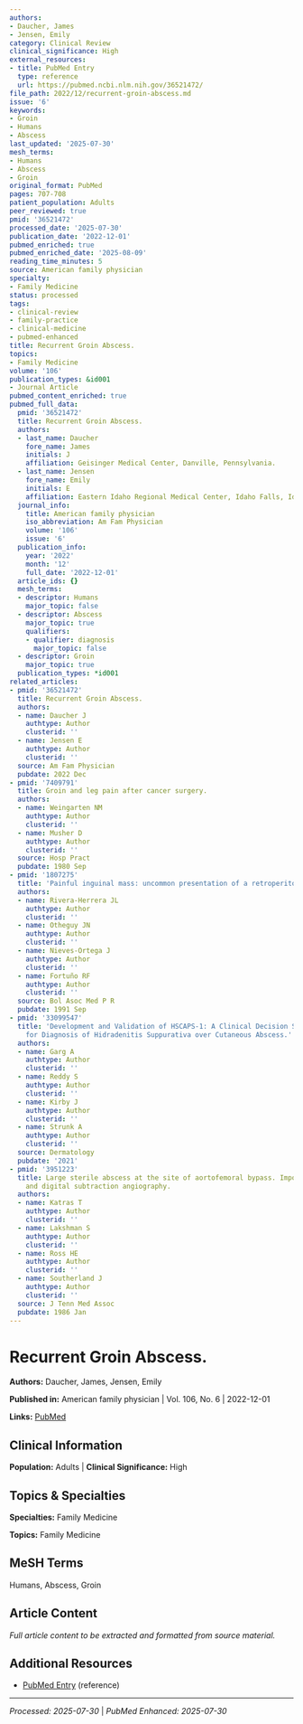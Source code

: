 ```yaml
---
authors:
- Daucher, James
- Jensen, Emily
category: Clinical Review
clinical_significance: High
external_resources:
- title: PubMed Entry
  type: reference
  url: https://pubmed.ncbi.nlm.nih.gov/36521472/
file_path: 2022/12/recurrent-groin-abscess.md
issue: '6'
keywords:
- Groin
- Humans
- Abscess
last_updated: '2025-07-30'
mesh_terms:
- Humans
- Abscess
- Groin
original_format: PubMed
pages: 707-708
patient_population: Adults
peer_reviewed: true
pmid: '36521472'
processed_date: '2025-07-30'
publication_date: '2022-12-01'
pubmed_enriched: true
pubmed_enriched_date: '2025-08-09'
reading_time_minutes: 5
source: American family physician
specialty:
- Family Medicine
status: processed
tags:
- clinical-review
- family-practice
- clinical-medicine
- pubmed-enhanced
title: Recurrent Groin Abscess.
topics:
- Family Medicine
volume: '106'
publication_types: &id001
- Journal Article
pubmed_content_enriched: true
pubmed_full_data:
  pmid: '36521472'
  title: Recurrent Groin Abscess.
  authors:
  - last_name: Daucher
    fore_name: James
    initials: J
    affiliation: Geisinger Medical Center, Danville, Pennsylvania.
  - last_name: Jensen
    fore_name: Emily
    initials: E
    affiliation: Eastern Idaho Regional Medical Center, Idaho Falls, Idaho.
  journal_info:
    title: American family physician
    iso_abbreviation: Am Fam Physician
    volume: '106'
    issue: '6'
  publication_info:
    year: '2022'
    month: '12'
    full_date: '2022-12-01'
  article_ids: {}
  mesh_terms:
  - descriptor: Humans
    major_topic: false
  - descriptor: Abscess
    major_topic: true
    qualifiers:
    - qualifier: diagnosis
      major_topic: false
  - descriptor: Groin
    major_topic: true
  publication_types: *id001
related_articles:
- pmid: '36521472'
  title: Recurrent Groin Abscess.
  authors:
  - name: Daucher J
    authtype: Author
    clusterid: ''
  - name: Jensen E
    authtype: Author
    clusterid: ''
  source: Am Fam Physician
  pubdate: 2022 Dec
- pmid: '7409791'
  title: Groin and leg pain after cancer surgery.
  authors:
  - name: Weingarten NM
    authtype: Author
    clusterid: ''
  - name: Musher D
    authtype: Author
    clusterid: ''
  source: Hosp Pract
  pubdate: 1980 Sep
- pmid: '1807275'
  title: 'Painful inguinal mass: uncommon presentation of a retroperitoneal abscess.'
  authors:
  - name: Rivera-Herrera JL
    authtype: Author
    clusterid: ''
  - name: Otheguy JN
    authtype: Author
    clusterid: ''
  - name: Nieves-Ortega J
    authtype: Author
    clusterid: ''
  - name: Fortuño RF
    authtype: Author
    clusterid: ''
  source: Bol Asoc Med P R
  pubdate: 1991 Sep
- pmid: '33099547'
  title: 'Development and Validation of HSCAPS-1: A Clinical Decision Support Tool
    for Diagnosis of Hidradenitis Suppurativa over Cutaneous Abscess.'
  authors:
  - name: Garg A
    authtype: Author
    clusterid: ''
  - name: Reddy S
    authtype: Author
    clusterid: ''
  - name: Kirby J
    authtype: Author
    clusterid: ''
  - name: Strunk A
    authtype: Author
    clusterid: ''
  source: Dermatology
  pubdate: '2021'
- pmid: '3951223'
  title: Large sterile abscess at the site of aortofemoral bypass. Importance of ultrasound
    and digital subtraction angiography.
  authors:
  - name: Katras T
    authtype: Author
    clusterid: ''
  - name: Lakshman S
    authtype: Author
    clusterid: ''
  - name: Ross HE
    authtype: Author
    clusterid: ''
  - name: Southerland J
    authtype: Author
    clusterid: ''
  source: J Tenn Med Assoc
  pubdate: 1986 Jan
---
```


# Recurrent Groin Abscess.

**Authors:** Daucher, James, Jensen, Emily

**Published in:** American family physician | Vol. 106, No. 6 | 2022-12-01

**Links:** [PubMed](https://pubmed.ncbi.nlm.nih.gov/36521472/)

## Clinical Information

**Population:** Adults | **Clinical Significance:** High

## Topics & Specialties

**Specialties:** Family Medicine

**Topics:** Family Medicine

## MeSH Terms

Humans, Abscess, Groin

## Article Content

*Full article content to be extracted and formatted from source material.*

## Additional Resources

- [PubMed Entry](https://pubmed.ncbi.nlm.nih.gov/36521472/) (reference)

---

*Processed: 2025-07-30* | *PubMed Enhanced: 2025-07-30*
